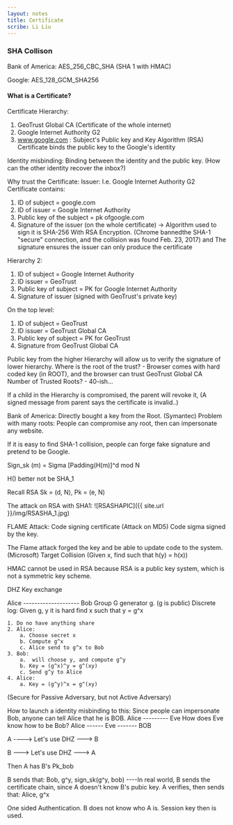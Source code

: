 ```yaml
---
layout: notes
title: Certificate
scribe: Li Liu
---
```


### SHA Collison
Bank of America: AES_256_CBC_SHA (SHA 1 with HMAC)

Google: AES_128_GCM_SHA256



#### What is a Certificate? 

Certificate Hierarchy: 
1. GeoTrust Global CA (Certificate of the whole internet) 
2. Google Internet Authority G2 
3. www.google.com : 
    Subject's Public key and Key Algorithm (RSA) Certificate binds the public key to the Google's identity

Identity misbinding: Binding between the identity and the public key.
(How can the other identity recover the inbox?)

Why trust the Certificate:
Issuer: I.e. Google Internet Authority G2
Certificate contains: 
1) ID of subject = google.com 
2) ID of issuer = Google Internet Authority 
3) Public key of the subject = pk ofgoogle.com 
4) Signature of the issuer (on the whole certificate) -> Algorithm used to sign it is SHA-256 With RSA Encryption. (Chrome bannedthe SHA-1 "secure" connection, and the collision was found Feb. 23, 2017) and The signature ensures the issuer can only produce the certificate

Hierarchy 2: 
1. ID of subject = Google Internet Authority 
2. ID issuer = GeoTrust 
3. Public key of subject = PK for Google Internet Authority 
4. Signature of issuer (signed with GeoTrust's private key)

On the top level: 
1. ID of subject = GeoTrust 
2. ID issuer = GeoTrust Global CA 
3. Public key of subject = PK for GeoTrust 
4. Signature from GeoTrust Global CA

Public key from the higher Hierarchy will allow us to verify the
signature of lower hierarchy. Where is the root of the trust? - Browser
comes with hard coded key (in ROOT), and the browser can trust GeoTrust
Global CA Number of Trusted Roots? - 40-ish…

If a child in the Hierarchy is compromised, the parent will revoke it,
(A signed message from parent says the certificate is invalid..)

Bank of America: Directly bought a key from the Root. (Symantec) Problem
with many roots: People can compromise any root, then can impersonate
any website.

If it is easy to find SHA-1 collision, people can forge fake signature
and pretend to be Google.

Sign_sk (m) = Sigma [Padding(H(m)]^d mod N

H() better not be SHA_1

Recall RSA Sk = (d, N), Pk = (e, N)

The attack on RSA with SHA1:
![RSASHAPIC]({{ site.url }}/img/RSASHA_1.jpg)

FLAME Attack: Code signing certificate (Attack on MD5) Code sigma signed
by the key.

The Flame attack forged the key and be able to update code to the
system. (Microsoft) Target Collision (Given x, find such that h(y) =
h(x))

HMAC cannot be used in RSA because RSA is a public key system, which is
not a symmetric key scheme.

DHZ Key exchange

Alice -------------------- Bob Group G generator g. (g is public)
Discrete log: Given g, y it is hard find x such that y = g^x

    1. Do no have anything share
    2. Alice:
        a. Choose secret x
        b. Compute g^x
        c. Alice send to g^x to Bob
    3. Bob:
        a.  will choose y, and compute g^y
        b. Key = (g^x)^y = g^(xy)
        c. Send g^y to Alice
    4. Alice:
        a. Key = (g^y)^x = g^(xy) 

(Secure for Passive Adversary, but not Active Adversary)

How to launch a identity misbinding to this: Since people can
impersonate Bob, anyone can tell Alice that he is BOB.
Alice --------- Eve 
How does Eve know how to be Bob? 
Alice ------ Eve ------- BOB

A ----> Let's use DHZ ---> B

B ---> Let's use DHZ ---> A

Then A has B's Pk_bob

B sends that: Bob, g^y, sign_sk(g^y, bob) ----In real world, B sends
the certificate chain, since A doesn't know B's pubic key. A verifies,
then sends that: Alice, g^x

One sided Authentication. B does not know who A is. Session key then is
used.
